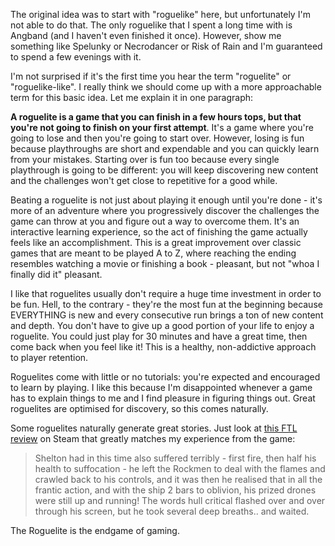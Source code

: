 <!--
.. title: The games I play, part 1: Roguelite
.. slug: the-games-i-play-roguelite
.. date: 2017-04-07 20:00:00 UTC
.. tags:
.. category: gaming
.. link:
.. description:
.. type: text
-->

[FTL]: http://steamcommunity.com/id/lemuellz/recommended/212680/


The original idea was to start with "roguelike" here, but unfortunately I'm not able to do that. The only roguelike that I spent a long time with is Angband (and I haven't even finished it once). However, show me something like Spelunky or Necrodancer or Risk of Rain and I'm guaranteed to spend a few evenings with it.

I'm not surprised if it's the first time you hear the term "roguelite" or "roguelike-like". I really think we should come up with a more approachable term for this basic idea. Let me explain it in one paragraph:

**A roguelite is a game that you can finish in a few hours tops, but that you're not going to finish on your first attempt**. It's a game where you're going to lose and then you're going to start over. However, losing is fun because playthroughs are short and expendable and you can quickly learn from your mistakes. Starting over is fun too because every single playthrough is going to be different: you will keep discovering new content and the challenges won't get close to repetitive for a good while.

<!--more-->

Beating a roguelite is not just about playing it enough until you're done - it's more of an adventure where you progressively discover the challenges the game can throw at you and figure out a way to overcome them. It's an interactive learning experience, so the act of finishing the game actually feels like an accomplishment. This is a great improvement over classic games that are meant to be played A to Z, where reaching the ending resembles watching a movie or finishing a book - pleasant, but not "whoa I finally did it" pleasant.

I like that roguelites usually don't require a huge time investment in order to be fun. Hell, to the contrary - they're the most fun at the beginning because EVERYTHING is new and every consecutive run brings a ton of new content and depth. You don't have to give up a good portion of your life to enjoy a roguelite. You could just play for 30 minutes and have a great time, then come back when you feel like it! This is a healthy, non-addictive approach to player retention.

Roguelites come with little or no tutorials: you're expected and encouraged to learn by playing. I like this because I'm disappointed whenever a game has to explain things to me and I find pleasure in figuring things out. Great roguelites are optimised for discovery, so this comes naturally.

Some roguelites naturally generate great stories. Just look at [this FTL review][FTL] on Steam that greatly matches my experience from the game:

> Shelton had in this time also suffered terribly - first fire, then half his health to suffocation - he left the Rockmen to deal with the flames and crawled back to his controls, and it was then he realised that in all the frantic action, and with the ship 2 bars to oblivion, his prized drones were still up and running! The words hull critical flashed over and over through his screen, but he took several deep breaths.. and waited.

The Roguelite is the endgame of gaming.
